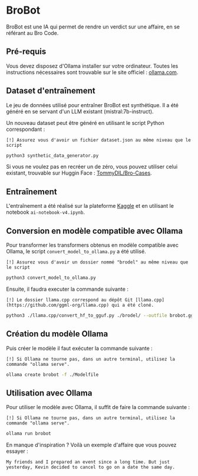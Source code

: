 # BroBot

BroBot est une IA qui permet de rendre un verdict sur une affaire, en se référant au Bro Code.

## Pré-requis

Vous devez disposez d'Ollama installer sur votre ordinateur. Toutes les instructions nécessaires sont trouvable sur le site officiel : [ollama.com](https://ollama.com/).

## Dataset d'entraînement

Le jeu de données utilisé pour entraîner BroBot est synthétique. Il a été généré en se servant d'un LLM existant (mistral:7b-instruct).

Un nouveau dataset peut être généré en utilisant le script Python correspondant :

`[!] Assurez vous d'avoir un fichier dataset.json au même niveau que le script`
```bash
python3 synthetic_data_generator.py
```

Si vous ne voulez pas en recréer un de zéro, vous pouvez utiliser celui existant, trouvable sur Huggin Face : [TommyDIL/Bro-Cases](https://huggingface.co/datasets/TommyDIL/Bro-Cases).

## Entraînement

L'entraînement a été réalisé sur la plateforme [Kaggle](https://www.kaggle.com) et en utilisant le notebook `ai-notebook-v4.ipynb`.

## Conversion en modèle compatible avec Ollama

Pour transformer les transformers obtenus en modèle compatible avec Ollama, le script `convert_model_to_ollama.py` a été utilisé.

`[!] Assurez vous d'avoir un dossier nommé "brodel" au même niveau que le script`
```bash
python3 convert_model_to_ollama.py
```

Ensuite, il faudra executer la commande suivante :

`[!] Le dossier llama.cpp correspond au dépôt Git [llama.cpp](https://github.com/ggml-org/llama.cpp) qui a été cloné.`
```bash
python3 ./llama.cpp/convert_hf_to_gguf.py ./brodel/ --outfile brobot.gguf --outtype q8_0
```

## Création du modèle Ollama

Puis créer le modèle il faut exécuter la commande suivante :

`[!] Si Ollama ne tourne pas, dans un autre terminal, utilisez la commande "ollama serve".`
```bash
ollama create brobot -f ./Modelfile
```

## Utilisation avec Ollama

Pour utiliser le modèle avec Ollama, il suffit de faire la commande suivante :

`[!] Si Ollama ne tourne pas, dans un autre terminal, utilisez la commande "ollama serve".`
```bash
ollama run brobot
```

En manque d'inspiration ? Voilà un exemple d'affaire que vous pouvez essayer :

`My friends and I prepared an event since a long time. But just yesterday, Kevin decided to cancel to go on a date the same day.`
